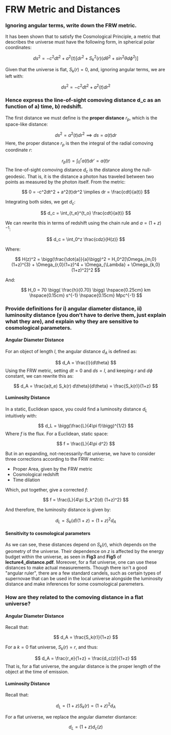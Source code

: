 # FRW Metric and Distances 

### Ignoring angular terms, write down the FRW metric.
It has been shown that to satisfy the Cosmological Principle, a metric that describes the universe must have the following form, in spherical polar coordinates:

$$
ds^2 = -c^2dt^2 + a^2(t) \big[dr^2 + S_k^2(r)\big( d\theta^2 + sin^2\theta d\phi^2 \big) \big]
$$

Given that the universe is flat, $S_k(r) = 0$, and, ignoring angular terms, we are left with:

$$
ds^2 = -c^2dt^2 + a^2(t)dr^2
$$

### Hence express the line-of-sight comoving distance d_c as an function of a) time, b) redshift.
The first distance we must define is the **proper distance** $r_p$, which is the space-like distance:

$$
ds^2 = a^2(t)dr^2 \implies ds = a(t)dr
$$
Here, the proper distance $r_p$ is then the integral of the radial comoving coordinate $r$:

$$
r_p(t) = \int_0^r a(t)dr' = a(t)r
$$
The line-of-sight comoving distance $d_c$ is the distance along the null-geodesic. That is, it is the distance a photon has traveled between two points as measured by the photon itself. From the metric:

$$
0 = -c^2dt^2 + a^2(t)dr^2 \implies dr = \frac{cdt}{a(t)}
$$

Integrating both sides, we get $d_c$:

$$
d_c = \int_{t_e}^{t_o} \frac{cdt}{a(t)}
$$

We can rewrite this in terms of redshift using the chain rule and $a = (1+z)^{-1}$:

$$
d_c = \int_0^z \frac{cdz}{H(z)}
$$

Where:

$$
H(z)^2 = \bigg(\frac{\dot{a}}{a}\bigg)^2 = H_0^2[\Omega_{m,0} (1+z)^{3} + \Omega_{r,0}(1+z)^4 + \Omega_{\Lambda} + \Omega_{k,0} (1+z)^2]^2
$$

And:

$$
H_0 = 70 \bigg( \frac{h}{0.70} \bigg) \hspace{0.25cm} km \hspace{0.15cm} s^{-1} \hspace{0.15cm} Mpc^{-1}
$$

### Provide definitions for i) angular diameter distance, ii) luminosity distance (you don’t have to derive them, just explain what they are), and explain why they are sensitive to cosmological parameters.

#### Angular Diameter Distance
For an object of length $l$, the angular distance $d_A$ is defined as:

$$
d_A = \frac{l}{d\theta}
$$
Using the FRW metric, setting $dt= 0$ and $ds = l$, and keeping $r$ and $d\phi$ constant, we can rewrite this as:

$$
d_A = \frac{a(t_e) S_k(r) d\theta}{d\theta} = \frac{S_k(r)}{1+z}
$$

#### Luminosity Distance
In a static, Euclidean space, you could find a luminosity distance $d_L$ intuitively with:

$$
d_L = \bigg(\frac{L}{4\pi f}\bigg)^{1/2}
$$
Where $f$ is the flux. For a Euclidean, static space:

$$
f = \frac{L}{4\pi d^2}
$$

But in an expanding, not-necessarily-flat universe, we have to consider three corrections according to the FRW metric:

- Proper Area, given by the FRW metric
- Cosmological redshift
- Time dilation

Which, put together, give a corrected $f$:

$$
f = \frac{L}{4\pi S_k^2(d) (1+z)^2}
$$

And therefore, the luminosity distance is given by:

$$
d_L = S_k(d)(1+z) = (1+z)^2 d_A
$$

#### Sensitivity to cosmological parameters
As we can see, these distances depend on $S_k(r)$, which depends on the geometry of the universe. Their dependence on $z$ is affected by the energy budget within the universe, as seen in **Fig3** and **Fig5** of **lecture4_distance.pdf**. Moreover, for a flat universe, one can use these distances to make actual measurements. Though there isn't a good "angular ruler", there are a few standard candels, such as certain types of supernovae that can be used in the local universe alongside the luminosity distance and make inferences for some cosmological paremeters.

### How are they related to the comoving distance in a flat universe?
#### Angular Diameter Distance
Recall that:

$$
d_A = \frac{S_k(r)}{1+z}
$$

For a $k=0$ flat universe, $S_k(r) = r$, and thus:

$$
d_A = \frac{r_e}{1+z} = \frac{d_c(z)}{1+z} 
$$
That is, for a flat universe, the angular distance is the proper length of the object at the time of emission.

#### Luminosity Distance
Recall that:

$$
d_L = (1+z) S_k(r) = (1+z)^2 d_A
$$

For a flat universe, we replace the angular diameter disntance:

$$
d_L = (1+z)d_c(z)
$$


